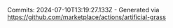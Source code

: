 Commits: 2024-07-10T13:19:27.133Z - Generated via https://github.com/marketplace/actions/artificial-grass
<br>
